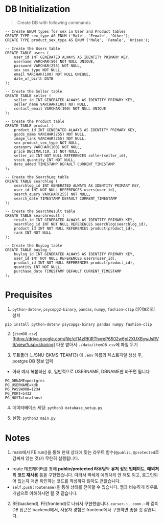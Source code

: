 # DB Initialization

> Create DB with following commands
```postgresql
-- Create ENUM types for sex in User and Product tables
CREATE TYPE sex_type AS ENUM ('Male', 'Female', 'Other');
CREATE TYPE product_sex_type AS ENUM ('Male', 'Female', 'Unisex');

-- Create the Users table
CREATE TABLE users (
    user_id INT GENERATED ALWAYS AS IDENTITY PRIMARY KEY,
    username VARCHAR(50) NOT NULL UNIQUE,
    password VARCHAR(255) NOT NULL,
    sex sex_type NOT NULL,
    email VARCHAR(100) NOT NULL UNIQUE,
    date_of_birth DATE
);

-- Create the Seller table
CREATE TABLE seller (
    seller_id INT GENERATED ALWAYS AS IDENTITY PRIMARY KEY,
    seller_name VARCHAR(100) NOT NULL,
    contact_email VARCHAR(100) NOT NULL UNIQUE
);

-- Create the Product table
CREATE TABLE product (
    product_id INT GENERATED ALWAYS AS IDENTITY PRIMARY KEY,
    goods_name VARCHAR(255) NOT NULL,
    image_link VARCHAR(255) NOT NULL,
    sex product_sex_type NOT NULL,
    category VARCHAR(100) NOT NULL,
    price DECIMAL(10, 2) NOT NULL,
    seller_id INT NOT NULL REFERENCES seller(seller_id),
    stock_quantity INT NOT NULL,
    date_added TIMESTAMP DEFAULT CURRENT_TIMESTAMP
);

-- Create the SearchLog table
CREATE TABLE searchlog (
    searchlog_id INT GENERATED ALWAYS AS IDENTITY PRIMARY KEY,
    user_id INT NOT NULL REFERENCES users(user_id),
    search_query VARCHAR(255) NOT NULL,
    search_date TIMESTAMP DEFAULT CURRENT_TIMESTAMP
);

-- Create the SearchResult table
CREATE TABLE searchresult (
    result_id INT GENERATED ALWAYS AS IDENTITY PRIMARY KEY,
    searchlog_id INT NOT NULL REFERENCES searchlog(searchlog_id),
    product_id INT NOT NULL REFERENCES product(product_id),
    rank INT NOT NULL
);

-- Create the BuyLog table
CREATE TABLE buylog (
    buylog_id INT GENERATED ALWAYS AS IDENTITY PRIMARY KEY,
    user_id INT NOT NULL REFERENCES users(user_id),
    product_id INT NOT NULL REFERENCES product(product_id),
    quantity INT NOT NULL,
    purchase_date TIMESTAMP DEFAULT CURRENT_TIMESTAMP
);
```

# Prequisites

1. `python-dotenv`, `psycopg2-binary`, `pandas`, `numpy`, `fashion-clip` 라이브러리 설치
```
pip install python-dotenv psycopg2-binary pandas numpy fashion-clip
```
2. (`itemDB.csv`)[https://drive.google.com/file/d/14zRKiRThvreP6502w6pl2XUXBywJsRV9/view?usp=sharing] 다운 받아서 `./data/itemDB.csv`에 파일 두기

3. 루트폴더 (../SNU-BKMS-TEAM13) 에 `.env` 이름의 텍스트파일 생성 후, postgre DB 정보 입력
- 아래 예시 복붙하신 후, 일반적으로 USERNAME, DBNAME만 바꾸면 됩니다
```
PG_DBNAME=postgres
PG_USERNAME=kdk
PG_PASSWORD=1234
PG_PORT=5432
PG_HOST=localhost
```

4. 데이터베이스 세팅:
`python3 database_setup.py`

5. 실행:
`python3 main.py`

# Notes
1. main에서 FE.run()을 통해 현재 상태에 맞는 라우트 함수(`@public`, `@protected`로 감싸져 있는 것)가 무한히 실행됩니다.
- route 데코레이터를 통해 **public/protected 라우팅**와 **유저 정보 업데이트**, **예외처리 코드 재사용** 등을 구현했습니다. 따라서 빡세게 예외처리 안 해도 되고, 로그인되어 있는지 매번 확인하는 코드를 작성하지 않아도 괜찮습니다.
- `self.push(routename)`을 통해 상태를 전이할 수 있습니다. 웹과 비슷하게 라우트 개념으로 이해하시면 될 것 같습니다.
2. BE(backend), FE(frontend)로 나눠서 구현했습니다. `cursor.~, conn.~`와 같이 DB 접근은 backend에서, 사용자 경험은 frontend에서 구현하면 좋을 것 같습니다.

